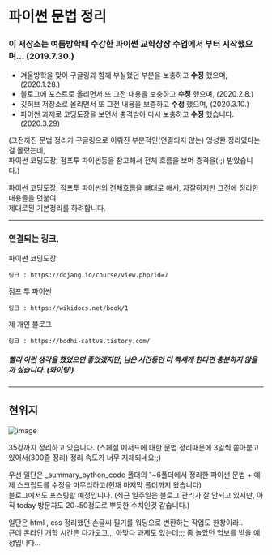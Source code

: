 # 파이썬 문법 정리

### 이 저장소는 여름방학때 수강한 파이썬 교학상장 수업에서 부터 시작했으며... (2019.7.30.)

- 겨울방학을 맞아 구글링과 함께 부실했던 부분을 보충하고 **수정** 했으며, (2020.1.28.)
- 블로그에 포스트로 올리면서 또 그전 내용을 보충하고 **수정** 했으며, (2020.2.8.)
- 깃허브 저장소로 올리면서 또 그전 내용을 보충하고 **수정** 했으며, (2020.3.10.)
- 파이썬 과제로 코딩도장을 보면서 충격받아 다시 보충하고 **수정** 했습니다. (2020.3.29)

(그전까진 문법 정리가 구글링으로 이뤄진 부분적인(연결되지 않는) 엉성한 정리였다는 걸 몰랐는데,  
파이썬 코딩도장, 점프투 파이썬등을 참고해서 전체 흐름을 보며 충격을(;;) 받았습니다.)

파이썬 코딩도장, 점프투 파이썬의 전체흐름을 뼈대로 해서, 자잘하지만 그전에 정리한 내용들을 덧붙여  
제대로된 기본정리를 하려합니다.

***

### 연결되는 링크,

파이썬 코딩도장
    
    링크 : https://dojang.io/course/view.php?id=7

점프 투 파이썬

    링크 : https://wikidocs.net/book/1
    
제 개인 블로그

    링크 : https://bodhi-sattva.tistory.com/
    
##### 빨리 이런 생각을 했었으면 좋았겠지만, 남은 시간동안 더 빡세게 한다면 충분하지 않을까 싶습니다. (화이팅!)

---

## 현위지

![image](https://user-images.githubusercontent.com/48408417/79071769-7abb3e00-7d18-11ea-89f8-be9d61996f36.png)

35강까지 정리하고 있습니다. (스페셜 메서드에 대한 문법 정리때문에 3일씩 쏟아붙고 있어서(300줄 정리) 정리 속도가 너무 지체되네요;;)  

우선 일단은 \_summary_python_code 폴더의 1\~6폴더에서 정리한 파이썬 문법 + 예제 스크립트를 수정을 마무리하고(현재 마지막 폴더까지 왔습니다)  
블로그에서도 포스팅할 예정입니다. (최근 일주일은 블로그 관리가 잘 안되고 있지만, 아직 today 방문자도 20\~50정도로 뿌듯한 수치인것 같습니다.)

일단은 html , css 정리했던 손글씨 필기를 워딩으로 변환하는 작업도 한창이라..   
근데 온라인 개학 시간은 다가오고,,, 아맞다 과제도 있는데;;; 좀 놀았던 업보를 받을 예정입니다...
